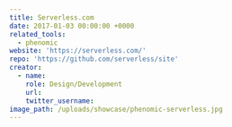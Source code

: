 ```yaml
---
title: Serverless.com
date: 2017-01-03 00:00:00 +0000
related_tools:
  - phenomic
website: 'https://serverless.com/'
repo: 'https://github.com/serverless/site'
creator:
  - name:
    role: Design/Development
    url:
    twitter_username:
image_path: /uploads/showcase/phenomic-serverless.jpg
---
```

